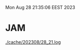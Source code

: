 Mon Aug 28 21:35:06 EEST 2023
# JAM
<a href='./cache/202308/28_21.log'>./cache/202308/28_21.log</a>
